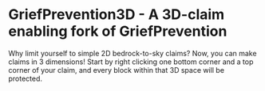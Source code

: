 # GriefPrevention3D - A 3D-claim enabling fork of GriefPrevention

Why limit yourself to simple 2D bedrock-to-sky claims? Now, you can make claims in 3 dimensions!
Start by right clicking one bottom corner and a top corner of your claim, and every block within
that 3D space will be protected.
